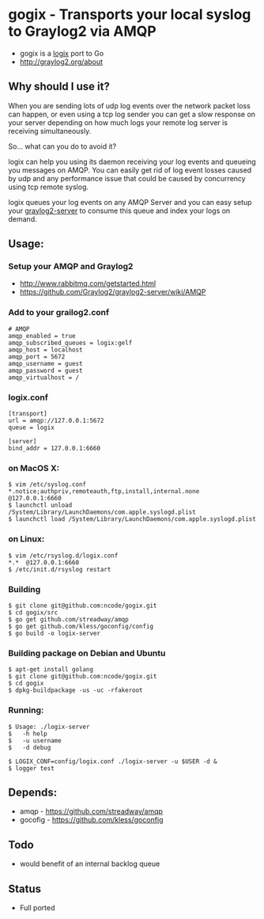 # gogix - Transports your local syslog to Graylog2 via AMQP
* gogix is a <a href="https://github.com/ncode/logix">logix</a> port to Go
* http://graylog2.org/about

## Why should I use it?

When you are sending lots of udp log events over the network packet loss can happen, or even
using a tcp log sender you can get a slow response on your server depending on how much logs
your remote log server is receiving simultaneously.

So... what can you do to avoid it?

logix can help you using its daemon receiving your log events
and queueing you messages on AMQP. You can easily get rid of log event
losses caused by udp and any performance issue that could be caused by
concurrency using tcp remote syslog.

logix queues your log events on any AMQP Server and you can easy setup
your <a href="https://github.com/Graylog2/graylog2-server">graylog2-server</a> to consume this queue and index your logs on demand.

## Usage:
### Setup your AMQP and Graylog2
* http://www.rabbitmq.com/getstarted.html
* https://github.com/Graylog2/graylog2-server/wiki/AMQP

### Add to your grailog2.conf

    # AMQP
    amqp_enabled = true
    amqp_subscribed_queues = logix:gelf
    amqp_host = localhost
    amqp_port = 5672
    amqp_username = guest
    amqp_password = guest
    amqp_virtualhost = /

### logix.conf

    [transport]
    url = amqp://127.0.0.1:5672
    queue = logix

    [server]
    bind_addr = 127.0.0.1:6660

### on MacOS X:

    $ vim /etc/syslog.conf
    *.notice;authpriv,remoteauth,ftp,install,internal.none  @127.0.0.1:6660
    $ launchctl unload /System/Library/LaunchDaemons/com.apple.syslogd.plist
    $ launchctl load /System/Library/LaunchDaemons/com.apple.syslogd.plist

### on Linux:

    $ vim /etc/rsyslog.d/logix.conf
    *.*  @127.0.0.1:6660
    $ /etc/init.d/rsyslog restart

### Building

    $ git clone git@github.com:ncode/gogix.git
    $ cd gogix/src
    $ go get github.com/streadway/amqp
    $ go get github.com/kless/goconfig/config
    $ go build -o logix-server

### Building package on Debian and Ubuntu

    $ apt-get install golang
    $ git clone git@github.com:ncode/gogix.git
    $ cd gogix
    $ dpkg-buildpackage -us -uc -rfakeroot

### Running:

    $ Usage: ./logix-server
    $   -h help
    $   -u username
    $   -d debug

    $ LOGIX_CONF=config/logix.conf ./logix-server -u $USER -d &
    $ logger test

## Depends:
* amqp - https://github.com/streadway/amqp
* gocofig - https://github.com/kless/goconfig

## Todo
* would benefit of an internal backlog queue

## Status
* Full ported